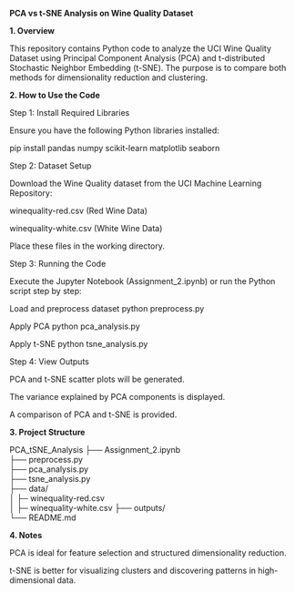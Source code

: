 **PCA vs t-SNE Analysis on Wine Quality Dataset**

**1. Overview**

This repository contains Python code to analyze the UCI Wine Quality Dataset using Principal Component Analysis (PCA) and t-distributed Stochastic Neighbor Embedding (t-SNE). The purpose is to compare both methods for dimensionality reduction and clustering.

**2. How to Use the Code**

Step 1: Install Required Libraries

Ensure you have the following Python libraries installed:

pip install pandas numpy scikit-learn matplotlib seaborn

Step 2: Dataset Setup

Download the Wine Quality dataset from the UCI Machine Learning Repository:

winequality-red.csv (Red Wine Data)

winequality-white.csv (White Wine Data)

Place these files in the working directory.

Step 3: Running the Code

Execute the Jupyter Notebook (Assignment_2.ipynb) or run the Python script step by step:

Load and preprocess dataset
python preprocess.py

Apply PCA
python pca_analysis.py

Apply t-SNE
python tsne_analysis.py

Step 4: View Outputs

PCA and t-SNE scatter plots will be generated.

The variance explained by PCA components is displayed.

A comparison of PCA and t-SNE is provided.

**3. Project Structure**

 PCA_tSNE_Analysis
├── Assignment_2.ipynb     
├── preprocess.py         
├── pca_analysis.py       
├── tsne_analysis.py     
├── data/                 
│   ├─ winequality-red.csv  
│   ├─ winequality-white.csv
├── outputs/             
└── README.md             

**4. Notes**

PCA is ideal for feature selection and structured dimensionality reduction.

t-SNE is better for visualizing clusters and discovering patterns in high-dimensional data.
